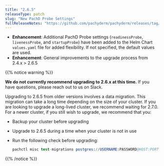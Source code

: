 ```yaml
---
title: "2.6.5"
releaseType: patch 
slug: "New PachD Probe Settings"
fullReleaseNotes: "https://github.com/pachyderm/pachyderm/releases/tag/v2.6.5"
---
```


- **Enhancement**: Additional PachD Probe settings (`readinessProbe`, `livenessProbe`, and `startupProbe`) have been added to the Helm Chart `values.yaml` file for added flexibility. If not specified, the default values are used. 
- **Enhancement**: General improvements to the upgrade process from 2.4.x > 2.6.5

{{% notice warning %}}

**We do not currently recommend upgrading to 2.6.x at this time.**  If you have questions, please reach out to us on Slack.

Upgrading to 2.6.5 from older versions involves a data migration. This migration can take a long time depending on the size of your cluster. If you are looking to upgrade a long-lived cluster, we recommend waiting for 2.7.0.  For a newer cluster, if you still wish to upgrade, we recommend that you:

- Backup your cluster before upgrading
- Upgrade to 2.6.5 during a time when your cluster is not in use
- Run the following check before upgrading: 
  
  ```s
  pachctl misc test-migrations postgres://USERNAME:PASSWORD@HOST:PORT/pachyderm
  ```
{{% /notice %}}